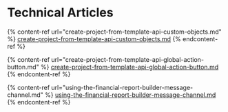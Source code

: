 # Technical Articles

{% content-ref url="create-project-from-template-api-custom-objects.md" %}
[create-project-from-template-api-custom-objects.md](create-project-from-template-api-custom-objects.md)
{% endcontent-ref %}

{% content-ref url="create-project-from-template-api-global-action-button.md" %}
[create-project-from-template-api-global-action-button.md](create-project-from-template-api-global-action-button.md)
{% endcontent-ref %}

{% content-ref url="using-the-financial-report-builder-message-channel.md" %}
[using-the-financial-report-builder-message-channel.md](using-the-financial-report-builder-message-channel.md)
{% endcontent-ref %}
